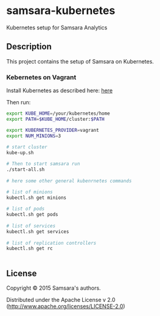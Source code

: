 # samsara-kubernetes

Kubernetes setup for Samsara Analytics

## Description

This project contains the setup of Samsara on Kubernetes.

### Kebernetes on Vagrant

Install Kubernetes as described here: [here](https://github.com/GoogleCloudPlatform/kubernetes/blob/master/docs/getting-started-guides/vagrant.md)

Then run:

```bash
export KUBE_HOME=/your/kubernetes/home
export PATH=$KUBE_HOME/cluster:$PATH

export KUBERNETES_PROVIDER=vagrant
export NUM_MINIONS=3
 
# start cluster
kube-up.sh

# Then to start samsara run
./start-all.sh
 
# here some other general kubenrnetes commands

# list of minions
kubectl.sh get minions
 
# list of pods
kubectl.sh get pods
 
# list of services
kubectl.sh get services
 
# list of replication controllers
kubectl.sh get rc
 
```

## License

Copyright © 2015 Samsara's authors.

Distributed under the Apache License v 2.0 (http://www.apache.org/licenses/LICENSE-2.0)
